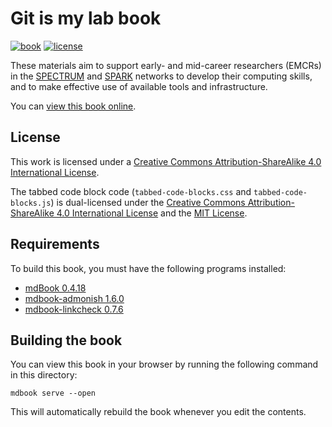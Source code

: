 # Git is my lab book

[![book](https://img.shields.io/badge/book-online-blue?logo=read-the-docs)][book]
[![license](https://img.shields.io/badge/License-CC%20BY--SA%204.0-lightgrey.svg)][license]

These materials aim to support
early- and mid-career researchers (EMCRs) in the
[SPECTRUM](https://www.spectrum.edu.au/) and [SPARK](https://www.spark.edu.au/) networks to develop their computing skills, and to make effective use of available tools and infrastructure.

You can [view this book online][book].

## License

This work is licensed under a [Creative Commons Attribution-ShareAlike 4.0 International License][license].

The tabbed code block code (`tabbed-code-blocks.css` and `tabbed-code-blocks.js`) is dual-licensed under the [Creative Commons Attribution-ShareAlike 4.0 International License][license] and the [MIT License](LICENSE-MIT).

## Requirements

To build this book, you must have the following programs installed:

- [mdBook 0.4.18](https://github.com/rust-lang/mdBook/releases/tag/v0.4.18)
- [mdbook-admonish 1.6.0](https://github.com/tommilligan/mdbook-admonish/releases/tag/v1.6.0)
- [mdbook-linkcheck 0.7.6](https://github.com/Michael-F-Bryan/mdbook-linkcheck/releases/tag/v0.7.6)

## Building the book

You can view this book in your browser by running the following command in this directory:

```shell
mdbook serve --open
```

This will automatically rebuild the book whenever you edit the contents.

[book]: https://git-is-my-lab-book.net/
[license]: http://creativecommons.org/licenses/by-sa/4.0/
